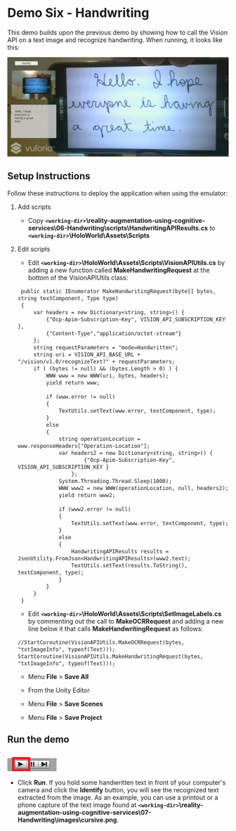 # Demo Six - Handwriting

This demo builds upon the previous demo by showing how to call the Vision API on a text image and recognize handwriting. When running, it looks like this:

![demo-six](setup/demo6-running-resized-66.png)

## Setup Instructions

Follow these instructions to deploy the application when using the emulator:

1. Add scripts
   - Copy **`<working-dir>`\reality-augmentation-using-cognitive-services\06-Handwriting\scripts\HandwritingAPIResults.cs** to **`<working-dir>`\HoloWorld\Assets\Scripts**

1. Edit scripts
   - Edit **`<working-dir>`\HoloWorld\Assets\Scripts\VisionAPIUtils.cs** by adding a new function called **MakeHandwritingRequest** at the bottom of the VisionAPIUtils class:
   ```
    public static IEnumerator MakeHandwritingRequest(byte[] bytes, string textComponent, Type type)
    {
        var headers = new Dictionary<string, string>() {
            {"Ocp-Apim-Subscription-Key", VISION_API_SUBSCRIPTION_KEY },
            {"Content-Type","application/octet-stream"}
        };
        string requestParameters = "mode=Handwritten";
		string uri = VISION_API_BASE_URL + "/vision/v1.0/recognizeText?" + requestParameters;
		if ( (bytes != null) && (bytes.Length > 0) ) {
			WWW www = new WWW(uri, bytes, headers);
			yield return www;

			if (www.error != null)
			{
				TextUtils.setText(www.error, textComponent, type);
			}
			else
			{
				string operationLocation = www.responseHeaders["Operation-Location"];
				var headers2 = new Dictionary<string, string>() {
						{"Ocp-Apim-Subscription-Key", VISION_API_SUBSCRIPTION_KEY }
					};
				System.Threading.Thread.Sleep(1000);
				WWW www2 = new WWW(operationLocation, null, headers2);
				yield return www2;

				if (www2.error != null)
				{
					TextUtils.setText(www.error, textComponent, type);
				}
				else
				{
					HandwritingAPIResults results = JsonUtility.FromJson<HandwritingAPIResults>(www2.text);
					TextUtils.setText(results.ToString(), textComponent, type);
				}
			}
		}
    }
   ```
   - Edit **`<working-dir>`\HoloWorld\Assets\Scripts\SetImageLabels.cs** by commenting out the call to **MakeOCRRequest** and adding a new line below it that calls **MakeHandwritingRequest** as follows:
   ```
   //StartCoroutine(VisionAPIUtils.MakeOCRRequest(bytes, "txtImageInfo", typeof(Text)));
   StartCoroutine(VisionAPIUtils.MakeHandwritingRequest(bytes, "txtImageInfo", typeof(Text)));
   ```
   - Menu **File** > **Save All**

   - From the Unity Editor
   - Menu **File** > **Save Scenes**
   - Menu **File** > **Save Project**

## Run the demo

  ![play](setup/play-labelled-resized-66.png)

  - Click **Run**. If you hold some handwritten text in front of your computer's camera and click the **Identify** button, you will see the recognized text extracted from the image. As an example, you can use a printout or a phone capture of the text image found at **`<working-dir>`\reality-augmentation-using-cognitive-services\07-Handwriting\images\cursive.png**.
